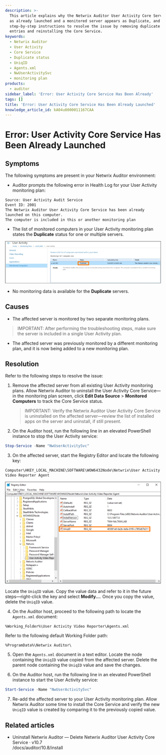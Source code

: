```yaml
---
description: >-
  This article explains why the Netwrix Auditor User Activity Core Service shows
  as already launched and a monitored server appears as Duplicate, and provides
  step-by-step instructions to resolve the issue by removing duplicate agent
  entries and reinstalling the Core Service.
keywords:
  - Netwrix Auditor
  - User Activity
  - Core Service
  - Duplicate status
  - UniqID
  - Agents.xml
  - NwUserActivitySvc
  - monitoring plan
products:
  - auditor
sidebar_label: 'Error: User Activity Core Service Has Been Already'
tags: []
title: 'Error: User Activity Core Service Has Been Already Launched'
knowledge_article_id: kA04u0000011167CAA
---
```


# Error: User Activity Core Service Has Been Already Launched

## Symptoms

The following symptoms are present in your Netwrix Auditor environment:

- Auditor prompts the following error in Health Log for your User Activity monitoring plan:

```text
Source: User Activity Audit Service
Event ID: 2001
The Netwrix Auditor User Activity Core Service has been already launched on this computer.
The computer is included in this or another monitoring plan
```

- The list of monitored computers in your User Activity monitoring plan states the **Duplicate** status for one or multiple servers.

![Duplicate status screenshot](images/ka0Qk0000004pqL_0EM4u000008M4JN.png)

- No monitoring data is available for the **Duplicate** servers.

## Causes

- The affected server is monitored by two separate monitoring plans.

> IMPORTANT: After performing the troubleshooting steps, make sure the server is included in a single User Activity plan.

- The affected server was previously monitored by a different monitoring plan, and it is now being added to a new monitoring plan.

## Resolution

Refer to the following steps to resolve the issue:

1. Remove the affected server from all existing User Activity monitoring plans. Allow Netwrix Auditor to uninstall the User Activity Core Service—in the monitoring plan screen, click **Edit Data Source** > **Monitored Computers** to track the Core Service status.

   > IMPORTANT: Verify the Netwrix Auditor User Activity Core Service is uninstalled on the affected server—review the list of installed apps on the server and uninstall, if still present.

2. On the Auditor host, run the following line in an elevated PowerShell instance to stop the User Activity service:

```powershell
Stop-Service -Name "NwUserActivitySvc"
```

3. On the affected server, start the Registry Editor and locate the following key:

```registry
Computer\HKEY_LOCAL_MACHINE\SOFTWARE\WOW6432Node\Netwrix\User Activity Video Reporter Agent
```

   ![Registry key screenshot](images/ka0Qk0000004pqL_0EM4u000008M4JS.png)

   Locate the `UniqID` value. Copy the value data and refer to it in the future steps—right-click the key and select **Modify...**. Once you copy the value, delete the `UniqID` value.

4. On the Auditor host, proceed to the following path to locate the `Agents.xml` document:

```text
%Working_Folder%\User Activity Video Reporter\Agents.xml
```

   Refer to the following default Working Folder path:

```text
%ProgramData%\Netwrix Auditor\
```

5. Open the `Agents.xml` document in a text editor. Locate the node containing the `UniqID` value copied from the affected server. Delete the parent node containing the `UniqID` value and save the changes.

6. On the Auditor host, run the following line in an elevated PowerShell instance to start the User Activity service:

```powershell
Start-Service -Name "NwUserActivitySvc"
```

7. Re-add the affected server to your User Activity monitoring plan. Allow Netwrix Auditor some time to install the Core Service and verify the new `UniqID` value is created by comparing it to the previously copied value.

## Related articles

- Uninstall Netwrix Auditor — Delete Netwrix Auditor User Activity Core Service · v10.7  
  /docs/auditor/10.8/install
